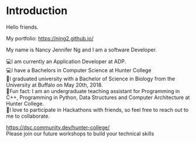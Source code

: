 # Introduction

Hello friends. 

My portfolio: https://njng2.github.io/

My name is Nancy Jennifer Ng and I am a software Developer.

💻I am currently an Application Developer at ADP.  
💻I have a Bachelors in Computer Science at Hunter College   
🔬I graduated university with a Bachelor of Science in Biology from the University at Buffalo on May 20th, 2018.  
🌟Fun fact: I am an undergraduate teaching assistant for Programming in C++, Programming in Python, Data Structures and Computer Architecture at Hunter College.  
🌟I love to participate in Hackathons with friends, so feel free to reach out to me to collaborate.  




https://dsc.community.dev/hunter-college/  
Please join our future workshops to build your technical skills


